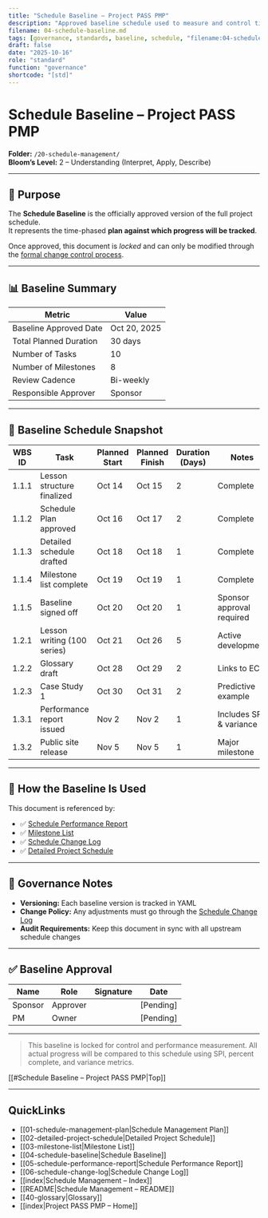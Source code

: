 ```yaml
---
title: "Schedule Baseline — Project PASS PMP"
description: "Approved baseline schedule used to measure and control time performance."
filename: 04-schedule-baseline.md
tags: [governance, standards, baseline, schedule, "filename:04-schedule-baseline.md"]
draft: false
date: "2025-10-16"
role: "standard"
function: "governance"
shortcode: "[std]"
---
```



# Schedule Baseline – Project PASS PMP  
**Folder:** `/20-schedule-management/`  
**Bloom’s Level:** 2 – Understanding (Interpret, Apply, Describe)

---

## 📎 Purpose

The **Schedule Baseline** is the officially approved version of the full project schedule.  
It represents the time-phased **plan against which progress will be tracked**.

Once approved, this document is *locked* and can only be modified through the [formal change control process](../00-project-integration-management/change-management/change-request-template.md).

---

## 📊 Baseline Summary

| Metric | Value |
|--------|-------|
| Baseline Approved Date | Oct 20, 2025 |
| Total Planned Duration | 30 days |
| Number of Tasks | 10 |
| Number of Milestones | 8 |
| Review Cadence | Bi-weekly |
| Responsible Approver | Sponsor |

---

## 📅 Baseline Schedule Snapshot

| WBS ID | Task | Planned Start | Planned Finish | Duration (Days) | Notes |
|--------|------|----------------|----------------|------------------|-------|
| 1.1.1  | Lesson structure finalized | Oct 14 | Oct 15 | 2 | Complete |
| 1.1.2  | Schedule Plan approved     | Oct 16 | Oct 17 | 2 | Complete |
| 1.1.3  | Detailed schedule drafted  | Oct 18 | Oct 18 | 1 | Complete |
| 1.1.4  | Milestone list complete    | Oct 19 | Oct 19 | 1 | Complete |
| 1.1.5  | Baseline signed off        | Oct 20 | Oct 20 | 1 | Sponsor approval required |
| 1.2.1  | Lesson writing (100 series)| Oct 21 | Oct 26 | 5 | Active development |
| 1.2.2  | Glossary draft             | Oct 28 | Oct 29 | 2 | Links to ECO |
| 1.2.3  | Case Study 1               | Oct 30 | Oct 31 | 2 | Predictive example |
| 1.3.1  | Performance report issued  | Nov 2  | Nov 2  | 1 | Includes SPI & variance |
| 1.3.2  | Public site release        | Nov 5  | Nov 5  | 1 | Major milestone |

---

## 🔁 How the Baseline Is Used

This document is referenced by:

- ✅ [Schedule Performance Report](05-schedule-performance-report.md)  
- ✅ [Milestone List](03-milestone-list.md)  
- ✅ [Schedule Change Log](06-schedule-change-log.md)  
- ✅ [Detailed Project Schedule](02-detailed-project-schedule.md)

---

## 🔐 Governance Notes

- **Versioning:** Each baseline version is tracked in YAML  
- **Change Policy:** Any adjustments must go through the [Schedule Change Log](06-schedule-change-log.md)  
- **Audit Requirements:** Keep this document in sync with all upstream schedule changes

---

## ✅ Baseline Approval

| Name     | Role     | Signature | Date       |
|----------|----------|-----------|------------|
| Sponsor  | Approver |           | [Pending]  |
| PM       | Owner    |           | [Pending]  |

---

> This baseline is locked for control and performance measurement. All actual progress will be compared to this schedule using SPI, percent complete, and variance metrics.

[[#Schedule Baseline – Project PASS PMP|Top]]

---

## QuickLinks
- [[01-schedule-management-plan|Schedule Management Plan]]
- [[02-detailed-project-schedule|Detailed Project Schedule]]
- [[03-milestone-list|Milestone List]]
- [[04-schedule-baseline|Schedule Baseline]]
- [[05-schedule-performance-report|Schedule Performance Report]]
- [[06-schedule-change-log|Schedule Change Log]]
- [[index|Schedule Management – Index]]
- [[README|Schedule Management – README]]
- [[40-glossary|Glossary]]
- [[index|Project PASS PMP – Home]]
